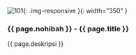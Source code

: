 ---
---

![101](/static/img/hibahcms/101.png){: .img-responsive }{: width="350" }

### {{ page.nohibah }} - {{ page.title }}

{{ page.deskripsi }}
